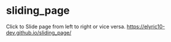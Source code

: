 # sliding_page
Click to Slide page from left to right or vice versa.
https://elyric10-dev.github.io/sliding_page/
